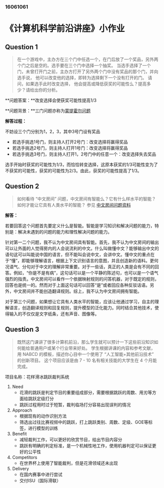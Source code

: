 ### 16061061



# 《计算机科学前沿讲座》小作业

## Question 1

> 在一个游戏中，主办方在三个门中任选一个，在门后放了一个奖品，另外两个门之后是空的。选手要在三个门中选择一个抽奖。 当选手选择了一个门，未曾打开门之前，主办方打开了另外两个门中没有奖品的那个门，并向选手说， 他可以改变他的选择，即转为选择剩下一个没有打开的门。 请问，如果选手此时改变选择， 他会提高或降低获奖的可能性么？提高多少？请给出你的分析。 



**问题答案：**改变选择会使获奖可能性提高1/3

**问题背景：**三门问题亦称为[蒙提霍尔问题](https://baike.baidu.com/item/%E8%92%99%E6%8F%90%E9%9C%8D%E5%B0%94%E9%97%AE%E9%A2%98/10946045)

**解答过程：**

不妨设三个门分别为1，2，3，其中3号门设有奖品

* 若选手挑选1号门，则主持人打开2号门：改变选择将赢得奖品
* 若选手挑选2号门，则主持人打开1号门：改变选择将赢得奖品
* 若选手挑选3号门，则主持人打开1，2号门中的任意一个：改变选择失去奖品

选手开始时获奖的可能性为1/3，而恰恰转变选择，这原本获奖的1/3可能性变为了不获奖的可能性，获奖的可能性为2/3。由此，获奖的可能性提高了1/3。



## Question 2

> 如何看待 “中文房间” 问题，中文房间有智能么？它有什么样水平的智能？如何才能让它具有人类水平的智能？ 参见 [中文房间问题资料](https://www.bing.com/search?setmkt=zh-CN&q=%E4%B8%AD%E6%96%87%E6%88%BF%E9%97%B4+%E9%97%AE%E9%A2%98)

**解答：**

​	若要回答这个问题首先要定义什么是智能。智能是学习知识和解决问题的能力，特别是：解决未遇到的问题的能力和理性解决问题的能力。

​	针对第一二个问题，我不认为中文房间具有智能。首先，我不认为中文房间的输出可以让外面的人觉得房内的人会说流利的中文。什么叫做懂中文？能够输出中文的语句这可以叫能说中国的语言，但不能叫会说中文，会讲中文。懂中文的重点在于“懂”，即能够理解语言，根据上下文识别语言的意图，并且创造新的语料。更何况语气、分句对于中文的理解非常重要。对于一些话，真正的人类是会有不同的回答。例如，“你是不是有病”，这句话可以是一个平静的陈述句，也可以是一个语气强烈的指责。中文房间可以看作一个依据映射规则的问答机器，对于既定的规则，回答也是统一的。然而对于上面这句话可以回答“是”或者回应各种反驳话语。另外，中文房间并不能创造翻译规则。综上，我不认为中文房间拥有智能。

​	对于第三个问题，如果想让它具有人类水平的智能，应该让他通过学习，自主的理解语言，创造翻译规则和回复规则，提升模型的泛化能力。同时结合其他技术，使得输入的不仅仅是文字纸条，还有声音、图像等。



## Question 3

> 既然这门课讲了很多计算机前沿，那么学生就可以预计一下这些前沿知识如何能给普通用户或某个行业带来好处。 学生根据讲课的内容和参考文献，用 NABCD 的模板，描述你心目中一个使用了 “人工智能+其他前沿技术” 的创新项目。 这个项目应该是由 7 - 10 名有相关技能的大学生在 4 个月能完成。

项目名称：花样滑冰跳跃裁判系统

1. Need
   * 花滑的跳跃是判定节目的重要组成部分，需要根据跳跃的周数、用刃等方面给跳跃定级打分
   * 跳跃过程用时过于短暂，裁判临场打分容易出现误判的情况
2. Approach
   * 根据现有的动作识别方法
   * 筛选出过往比赛视频中的跳跃，打上跳跃类别、周数、定级、GOE等标签，进行模型的训练
3. Benefit
   * 减轻裁判工作，可以更好的欣赏节目，给出节目内容分
   * 跳跃有明确的判定标准，是一个机械性地工作，使用机器判定可以保证更好的公平性
4. Competitors
   * 在世界杯上使用了智能裁判，但是花滑领域还未出现
5. Delivery
   * 在国内赛事中进行尝试
   * 交付ISU（国际滑联）